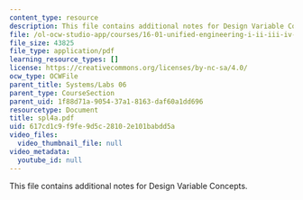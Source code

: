 ```yaml
---
content_type: resource
description: This file contains additional notes for Design Variable Concepts.
file: /ol-ocw-studio-app/courses/16-01-unified-engineering-i-ii-iii-iv-fall-2005-spring-2006/617cd1c9f9fe9d5c28102e101babdd5a_spl4a.pdf
file_size: 43825
file_type: application/pdf
learning_resource_types: []
license: https://creativecommons.org/licenses/by-nc-sa/4.0/
ocw_type: OCWFile
parent_title: Systems/Labs 06
parent_type: CourseSection
parent_uid: 1f88d71a-9054-37a1-8163-daf60a1dd696
resourcetype: Document
title: spl4a.pdf
uid: 617cd1c9-f9fe-9d5c-2810-2e101babdd5a
video_files:
  video_thumbnail_file: null
video_metadata:
  youtube_id: null
---
```

This file contains additional notes for Design Variable Concepts.